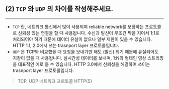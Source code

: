 ## (2) `TCP` 와 `UDP` 의 차이를 작성해주세요.
----
- `TCP` 란, 네트워크 통신에서 많이 사용되며 reliable network를 보장하는 프로토콜로 신뢰성 있는 연결을 할 때 사용됩니다. 수신과 발신이 무조건 짝을 지어서 1:1로 처리되어야 하기 때문에 데이터 유실이 없으나 일부 제한이 있을 수 있습니다. HTTP 1.1, 2.0에서 쓰는 trasnport layer 프로토콜입니다.
- `UDP` 은 TCP와 비교했을 때 요청을 보내기만 해도 (발신) 되기 때문에 유실되어도 지장이 없을 때 사용됩니다. 실시간성 데이터를 보내며, 1:N의 형태인 영상 스트리밍을 대표적인 예로 들 수 있습니다. HTTP 3.0에서 신뢰성을 해결하여 쓰이는 trasnport layer 프로토콜입니다.

> TCP, UDP
> 네트워크 프로토콜
> HTTP(S)

